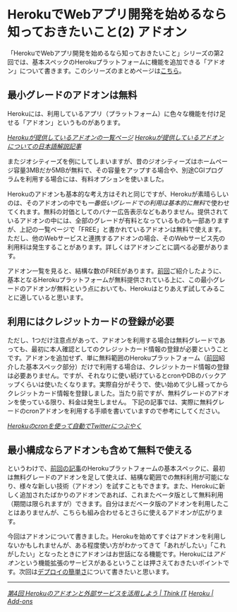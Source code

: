 # <span>HerokuでWebアプリ開発を始めるなら</span><span>知っておきたいこと(2) アドオン</span>

「HerokuでWebアプリ開発を始めるなら知っておきたいこと」シリーズの第2回では、基本スペックのHerokuプラットフォームに機能を追加できる「アドオン」について書きます。このシリーズのまとめページは[こちら](/2011/05/09/ruby-heroku-web-app-development-tips-matome)。

<!-- READMORE -->


## 最小グレードのアドオンは無料

Herokuには、利用しているアプリ（プラットフォーム）に色々な機能を付け足せる「アドオン」というものがあります。

<cite>[Herokuが提供しているアドオンの一覧ページ](http://addons.heroku.com/)</cite>
<cite>[Herokuが提供しているアドオンについての日本語解説記事](http://thinkit.co.jp/story/2011/04/01/2067)</cite>

またジオシティーズを例にしてしまいますが、昔のジオシティーズはホームページ容量3MBだか5MBが無料で、その容量をアップする場合や、別途CGIプログラムを利用する場合には、有料オプションを使いました。

Herokuのアドオンも基本的な考え方はそれと同じですが、Herokuが素晴らしいのは、そのアドオンの中でも*一番低いグレードでの利用は基本的に無料*で使わせてくれます。無料の対価としてのバナー広告表示などもありません。提供されているアドオンの中には、全部のグレードが有料となっているものも一部ありますが、上記の一覧ページで「FREE」と書かれているアドオンは無料で使えます。ただし、他のWebサービスと連携するアドオンの場合、そのWebサービス先の利用料は発生することがあります。詳しくはアドオンごとに調べる必要があります。

アドオン一覧を見ると、結構な数のFREEがあります。[前回](/2011/04/29/ruby-heroku-web-app-development-tips-1)ご紹介したように、基本となるHerokuプラットフォームが無料提供されている上に、この最小グレードのアドオンが無料という点においても、Herokuはとりあえず試してみることに適していると思います。


## 利用にはクレジットカードの登録が必要

ただし、1つだけ注意点があって、アドオンを利用する場合は無料グレードであっても、最初に本人確認としてのクレジットカード情報の登録が必要ということです。アドオンを追加せず、単に無料範囲のHerokuプラットフォーム（[前回](/2011/04/29/ruby-heroku-web-app-development-tips-1)紹介した基本スペック部分）だけで利用する場合は、クレジットカード情報の登録は必要ありません。ですが、それなりに使い続けているとcronやDBのバックアップくらいは使いたくなります。実際自分がそうで、使い始めて少し経ってからクレジットカード情報を登録しました。当たり前ですが、無料グレードのアドオンを使っている限り、料金は発生しません。
下記の記事では、実際に無料グレードのcronアドオンを利用する手順を書いていますので参考にしてください。

<cite>[Herokuのcronを使って自動でTwitterにつぶやく](/2011/02/01/ruby-heroku-sinatra-cron-twitter-tweet)</cite>


## 最小構成ならアドオンも含めて無料で使える

というわけで、[前回の記事](/2011/04/29/ruby-heroku-web-app-development-tips-1)のHerokuプラットフォームの基本スペックに、最初は無料グレードのアドオンを足して使えば、結構な範囲での無料利用が可能になり、様々な新しい技術（アドオン）を試すこともできます。また、Herokuに新しく追加されたばかりのアドオンであれば、これまたベータ版として無料利用（期間は限られますが）できます。自分はまだベータ版のアドオンを利用したことはありませんが、こちらも組み合わせるとさらに使えるアドオンが広がります。

今回はアドオンについて書きました。Herokuを始めてすぐはアドオンを利用しないかもしれませんが、ある程度使い方がわかってきて「あれがしたい」「これがしたい」となったときにアドオンはお世話になる機能です。Herokuには*アドオン*という機能拡張のサービスがあるということは押さえておきたいポイントです。次回は[デプロイの簡単さ](/2011/05/01/ruby-heroku-web-app-development-tips-3)について書きたいと思います。

* * *

<cite>[第4回 Herokuのアドオンと外部サービスを活用しよう \| Think IT](http://thinkit.co.jp/story/2011/04/01/2067)</cite>
<cite>[Heroku \| Add-ons](http://addons.heroku.com/)</cite>
